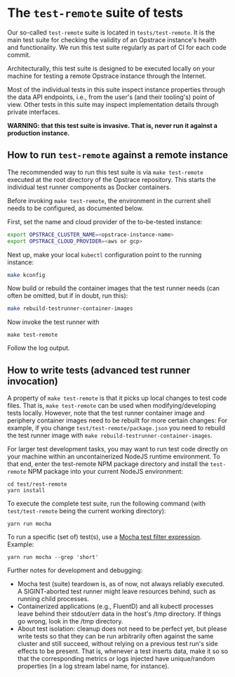 # The `test-remote` suite of tests

Our so-called `test-remote` suite is located in `tests/test-remote`.
It is the main test suite for checking the validity of an Opstrace instance's health and functionality.
We run this test suite regularly as part of CI for each code commit.

Architecturally, this test suite is designed to be executed locally on your machine for testing a remote Opstrace instance through the Internet.

Most of the individual tests in this suite inspect instance properties through the data API endpoints, i.e., from the user's (and their tooling's) point of view.
Other tests in this suite may inspect implementation details through private interfaces.

**WARNING: that this test suite is invasive. That is, never run it against a production instance.**


## How to run `test-remote` against a remote instance

The recommended way to run this test suite is via `make test-remote` executed at the root directory of the Opstrace repository.
This starts the individual test runner components as Docker containers.

Before invoking `make test-remote`, the environment in the current shell needs to be configured, as documented below.

First, set the name and cloud provider of the to-be-tested instance:

```bash
export OPSTRACE_CLUSTER_NAME=<opstrace-instance-name>
export OPSTRACE_CLOUD_PROVIDER=<aws or gcp>
```

Next up, make your local `kubectl` configuration point to the running instance:

```bash
make kconfig
```

Now build or rebuild the container images that the test runner needs (can often be omitted, but if in doubt, run this):

```bash
make rebuild-testrunner-container-images
```

Now invoke the test runner with

```text
make test-remote
```

Follow the log output.

## How to write tests (advanced test runner invocation)

A property of `make test-remote` is that it picks up local changes to test code files.
That is, `make test-remote` can be used when modifying/developing tests locally.
However, note that the test runner container image and periphery container images need to be rebuilt for more certain changes:
For example, if you change `test/test-remote/package.json` you need to rebuild the test runner image with `make rebuild-testrunner-container-images`.

For larger test development tasks, you may want to run test code directly on your machine within an uncontainerized NodeJS runtime environment.
To that end, enter the test-remote NPM package directory and install the `test-remote` NPM package into your current NodeJS environment:

```text
cd test/rest-remote
yarn install
```

To execute the complete test suite, run the following command (with `test/test-remote` being the current working directory):

```text
yarn run mocha
```

To run a specific \(set of\) test\(s\), use a [Mocha test filter expression](https://mochajs.org/#command-line-usage).
Example:

```text
yarn run mocha --grep 'short'
```

Further notes for development and debugging:

* Mocha test \(suite\) teardown is, as of now, not always reliably executed.
A SIGINT-aborted test runner might leave resources behind, such as running child processes.
* Containerized applications \(e.g., FluentD\) and all kubectl processes leave behind their stdout/err data in the host's /tmp directory.
If things go wrong, look in the /tmp directory.
* About test isolation: cleanup does not need to be perfect yet, but please write tests so that they can be run arbitrarily often against the same cluster and still succeed, without relying on a previous test run's side effects to be present. That is, whenever a test inserts data, make it so so that the corresponding metrics or logs injected have unique/random properties (in a log stream label name, for instance).
